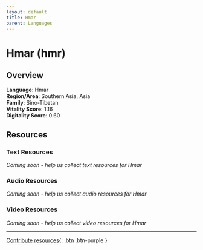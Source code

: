 ```yaml
---
layout: default
title: Hmar
parent: Languages
---
```


# Hmar (hmr)

## Overview

**Language**: Hmar  
**Region/Area**: Southern Asia, Asia  
**Family**: Sino-Tibetan  
**Vitality Score**: 1.16  
**Digitality Score**: 0.60  

## Resources

### Text Resources
*Coming soon - help us collect text resources for Hmar*

### Audio Resources
*Coming soon - help us collect audio resources for Hmar*

### Video Resources
*Coming soon - help us collect video resources for Hmar*

---

[Contribute resources](https://fairtrain.github.io/){: .btn .btn-purple }
